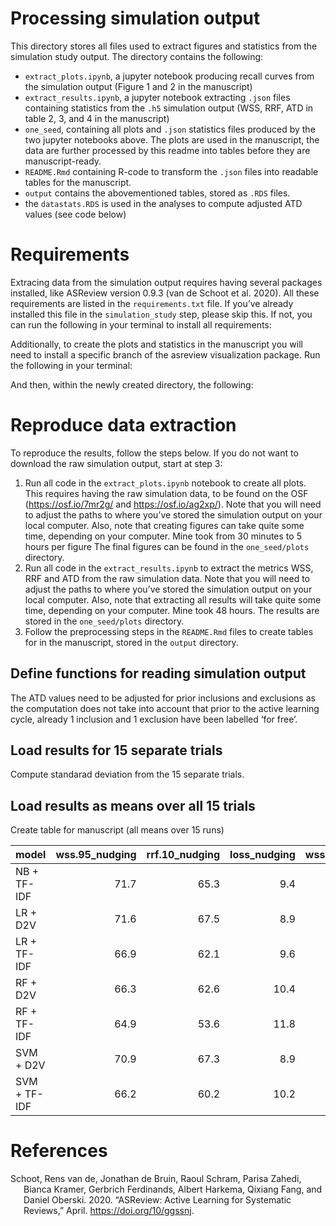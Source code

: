 Processing simulation output
================

This directory stores all files used to extract figures and statistics
from the simulation study output. The directory contains the following:

  - `extract_plots.ipynb`, a jupyter notebook producing recall curves
    from the simulation output (Figure 1 and 2 in the manuscript)
  - `extract_results.ipynb`, a jupyter notebook extracting `.json` files
    containing statistics from the `.h5` simulation output (WSS, RRF,
    ATD in table 2, 3, and 4 in the manuscript)
  - `one_seed`, containing all plots and `.json` statistics files
    produced by the two jupyter notebooks above. The plots are used in
    the manuscript, the data are further processed by this readme into
    tables before they are manuscript-ready.
  - `README.Rmd` containing R-code to transform the `.json` files into
    readable tables for the manuscript.
  - `output` contains the abovementioned tables, stored as `.RDS`
    files.  
  - the `datastats.RDS` is used in the analyses to compute adjusted ATD
    values (see code below)

# Requirements

Extracing data from the simulation output requires having several
packages installed, like ASReview version 0.9.3 (van de Schoot et al.
2020). All these requirements are listed in the `requirements.txt` file.
If you’ve already installed this file in the `simulation_study` step,
please skip this. If not, you can run the following in your terminal to
install all requirements:

Additionally, to create the plots and statistics in the manuscript you
will need to install a specific branch of the asreview visualization
package. Run the following in your terminal:

And then, within the newly created directory, the following:

# Reproduce data extraction

To reproduce the results, follow the steps below. If you do not want to
download the raw simulation output, start at step 3:

1.  Run all code in the `extract_plots.ipynb` notebook to create all
    plots. This requires having the raw simulation data, to be found on
    the OSF (<https://osf.io/7mr2g/> and <https://osf.io/ag2xp/>). Note
    that you will need to adjust the paths to where you’ve stored the
    simulation output on your local computer. Also, note that creating
    figures can take quite some time, depending on your computer. Mine
    took from 30 minutes to 5 hours per figure The final figures can be
    found in the `one_seed/plots` directory.
2.  Run all code in the `extract_results.ipynb` to extract the metrics
    WSS, RRF and ATD from the raw simulation data. Note that you will
    need to adjust the paths to where you’ve stored the simulation
    output on your local computer. Also, note that extracting all
    results will take quite some time, depending on your computer. Mine
    took 48 hours. The results are stored in the `one_seed/plots`
    directory.
3.  Follow the preprocessing steps in the `README.Rmd` files to create
    tables for in the manuscript, stored in the `output` directory.

## Define functions for reading simulation output

The ATD values need to be adjusted for prior inclusions and exclusions
as the computation does not take into account that prior to the active
learning cycle, already 1 inclusion and 1 exclusion have been labelled
‘for free’.

## Load results for 15 separate trials

Compute standarad deviation from the 15 separate trials.

## Load results as means over all 15 trials

Create table for manuscript (all means over 15 runs)

| model        | wss.95\_nudging | rrf.10\_nudging | loss\_nudging | wss.95\_ptsd | rrf.10\_ptsd | loss\_ptsd | wss.95\_software | rrf.10\_software | loss\_software | wss.95\_ace | rrf.10\_ace | loss\_ace | wss.95\_virus | rrf.10\_virus | loss\_virus | wss.95\_wilson | rrf.10\_wilson | loss\_wilson |
| :----------- | --------------: | --------------: | ------------: | -----------: | -----------: | ---------: | ---------------: | ---------------: | -------------: | ----------: | ----------: | --------: | ------------: | ------------: | ----------: | -------------: | -------------: | -----------: |
| NB + TF-IDF  |            71.7 |            65.3 |           9.4 |         91.7 |         99.6 |        1.8 |             92.3 |             98.2 |            1.5 |        82.9 |        90.5 |       5.0 |          71.2 |          73.9 |         8.2 |           83.4 |           87.3 |          4.1 |
| LR + D2V     |            71.6 |            67.5 |           8.9 |         90.1 |         98.6 |        1.9 |             91.7 |             99.0 |            1.4 |        77.4 |        81.7 |       5.6 |          70.4 |          70.6 |         8.4 |           84.0 |           90.6 |          4.9 |
| LR + TF-IDF  |            66.9 |            62.1 |           9.6 |         91.7 |         99.8 |        1.7 |             92.0 |             99.0 |            1.4 |        81.1 |        88.5 |       6.1 |          70.3 |          73.7 |         8.4 |           80.5 |           89.1 |          4.5 |
| RF + D2V     |            66.3 |            62.6 |          10.4 |         88.2 |         97.1 |        3.1 |             91.0 |             99.2 |            1.6 |        68.6 |        80.8 |       7.3 |          67.2 |          67.3 |         9.3 |           77.9 |           75.5 |          7.5 |
| RF + TF-IDF  |            64.9 |            53.6 |          11.8 |         84.5 |         94.8 |        3.4 |             90.5 |             99.0 |            2.0 |        71.3 |        82.3 |       7.0 |          63.9 |          62.1 |        10.6 |           81.6 |           86.7 |          5.9 |
| SVM + D2V    |            70.9 |            67.3 |           8.9 |         90.6 |         97.8 |        2.1 |             92.0 |             99.3 |            1.4 |        78.3 |        84.2 |       6.2 |          70.7 |          73.6 |         8.5 |           82.7 |           91.5 |          4.7 |
| SVM + TF-IDF |            66.2 |            60.2 |          10.2 |         91.0 |         98.6 |        2.1 |             92.0 |             99.0 |            1.9 |        75.8 |        86.2 |       7.3 |          69.7 |          73.4 |         8.5 |           79.9 |           90.6 |          4.2 |

# References

<div id="refs" class="references hanging-indent">

<div id="ref-ASReview2020">

Schoot, Rens van de, Jonathan de Bruin, Raoul Schram, Parisa Zahedi,
Bianca Kramer, Gerbrich Ferdinands, Albert Harkema, Qixiang Fang, and
Daniel Oberski. 2020. “ASReview: Active Learning for Systematic
Reviews,” April. <https://doi.org/10/ggssnj>.

</div>

</div>
